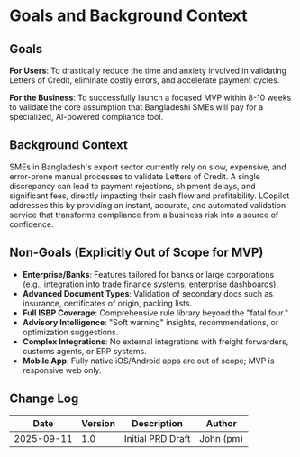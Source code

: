 # Goals and Background Context

## Goals

**For Users**: To drastically reduce the time and anxiety involved in validating Letters of Credit, eliminate costly errors, and accelerate payment cycles.

**For the Business**: To successfully launch a focused MVP within 8-10 weeks to validate the core assumption that Bangladeshi SMEs will pay for a specialized, AI-powered compliance tool.

## Background Context

SMEs in Bangladesh's export sector currently rely on slow, expensive, and error-prone manual processes to validate Letters of Credit. A single discrepancy can lead to payment rejections, shipment delays, and significant fees, directly impacting their cash flow and profitability. LCopilot addresses this by providing an instant, accurate, and automated validation service that transforms compliance from a business risk into a source of confidence.

## Non-Goals (Explicitly Out of Scope for MVP)

- **Enterprise/Banks**: Features tailored for banks or large corporations (e.g., integration into trade finance systems, enterprise dashboards).
- **Advanced Document Types**: Validation of secondary docs such as insurance, certificates of origin, packing lists.
- **Full ISBP Coverage**: Comprehensive rule library beyond the "fatal four."
- **Advisory Intelligence**: "Soft warning" insights, recommendations, or optimization suggestions.
- **Complex Integrations**: No external integrations with freight forwarders, customs agents, or ERP systems.
- **Mobile App**: Fully native iOS/Android apps are out of scope; MVP is responsive web only.

## Change Log

| Date | Version | Description | Author |
|------|---------|-------------|---------|
| 2025-09-11 | 1.0 | Initial PRD Draft | John (pm) |

